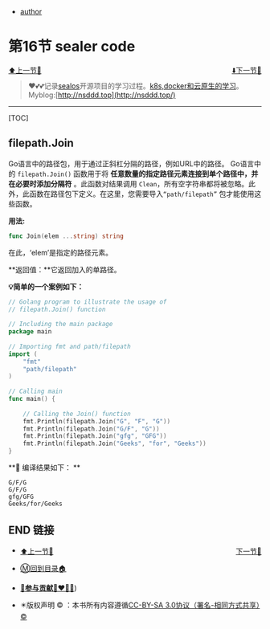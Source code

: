 + [author](http://nsddd.top)

# 第16节 sealer code

<div><a href = '15.md' style='float:left'>⬆️上一节🔗  </a><a href = '17.md' style='float: right'>  ⬇️下一节🔗</a></div>
<br>

> ❤️💕💕记录[sealos](https://github.com/3293172751/sealos)开源项目的学习过程。[k8s,docker和云原生的学习](https://github.com/3293172751/sealos)。Myblog:[http://nsddd.top](http://nsddd.top/)

---
[TOC]

## filepath.Join

Go语言中的路径包，用于通过正斜杠分隔的路径，例如URL中的路径。 Go语言中的 `filepath.Join()` 函数用于将 **任意数量的指定路径元素连接到单个路径中，并在必要时添加分隔符** 。此函数对结果调用 `Clean`，所有空字符串都将被忽略。此外，此函数在路径包下定义。在这里，您需要导入`“path/filepath”` 包才能使用这些函数。



**用法:**

```go
func Join(elem ...string) string
```

在此，‘elem’是指定的路径元素。

**返回值：**它返回加入的单路径。



**💡简单的一个案例如下：**

```go
// Golang program to illustrate the usage of 
// filepath.Join() function 
  
// Including the main package 
package main 
  
// Importing fmt and path/filepath 
import ( 
    "fmt"
    "path/filepath"
) 
  
// Calling main 
func main() { 
  
    // Calling the Join() function 
    fmt.Println(filepath.Join("G", "F", "G")) 
    fmt.Println(filepath.Join("G/F", "G")) 
    fmt.Println(filepath.Join("gfg", "GFG")) 
    fmt.Println(filepath.Join("Geeks", "for", "Geeks")) 
}
```



**🚀 编译结果如下： **

```
G/F/G
G/F/G
gfg/GFG
Geeks/for/Geeks
```



## END 链接
<ul><li><div><a href = '15.md' style='float:left'>⬆️上一节🔗  </a><a href = '17.md' style='float: right'>  ️下一节🔗</a></div></li></ul>

+ [Ⓜ️回到目录🏠](../README.md)

+ [**🫵参与贡献💞❤️‍🔥💖**](https://nsddd.top/archives/contributors))

+ ✴️版权声明 &copy; ：本书所有内容遵循[CC-BY-SA 3.0协议（署名-相同方式共享）&copy;](http://zh.wikipedia.org/wiki/Wikipedia:CC-by-sa-3.0协议文本) 

